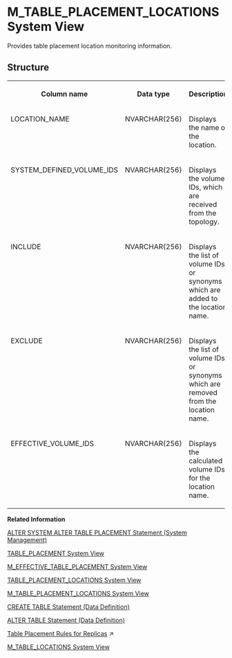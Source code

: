<!-- loio7ecc1cc0e5d34d0dbc646fe26f8fffe5 -->

# M\_TABLE\_PLACEMENT\_LOCATIONS System View

Provides table placement location monitoring information.



## Structure


<table>
<tr>
<th valign="top">

Column name

</th>
<th valign="top">

Data type

</th>
<th valign="top">

Description

</th>
</tr>
<tr>
<td valign="top">

LOCATION\_NAME

</td>
<td valign="top">

NVARCHAR\(256\)

</td>
<td valign="top">

Displays the name of the location.

</td>
</tr>
<tr>
<td valign="top">

SYSTEM\_DEFINED\_VOLUME\_IDS

</td>
<td valign="top">

NVARCHAR\(256\)

</td>
<td valign="top">

Displays the volume IDs, which are received from the topology.

</td>
</tr>
<tr>
<td valign="top">

INCLUDE

</td>
<td valign="top">

NVARCHAR\(256\)

</td>
<td valign="top">

Displays the list of volume IDs or synonyms which are added to the location name.

</td>
</tr>
<tr>
<td valign="top">

EXCLUDE

</td>
<td valign="top">

NVARCHAR\(256\)

</td>
<td valign="top">

Displays the list of volume IDs or synonyms which are removed from the location name.

</td>
</tr>
<tr>
<td valign="top">

EFFECTIVE\_VOLUME\_IDS

</td>
<td valign="top">

NVARCHAR\(256\)

</td>
<td valign="top">

Displays the calculated volume IDs for the location name.

</td>
</tr>
</table>

**Related Information**  


[ALTER SYSTEM ALTER TABLE PLACEMENT Statement \(System Management\)](../../010-SQL-Reference/012-SQL-Statements/alter-system-alter-table-placement-statement-system-management-0715b97.md "Changes table classification and placement settings for table groups.")

[TABLE\_PLACEMENT System View](../021-System-Views/table-placement-system-view-522cc8e.md "Provides table placement information.")

[M\_EFFECTIVE\_TABLE\_PLACEMENT System View](m-effective-table-placement-system-view-f3f74ec.md "Provides information about effective placement of tables.")

[TABLE\_PLACEMENT\_LOCATIONS System View](../021-System-Views/table-placement-locations-system-view-9e74012.md "Provides table placement location information.")

[M\_TABLE\_PLACEMENT\_LOCATIONS System View](m-table-placement-locations-system-view-7ecc1cc.md "Provides table placement location monitoring information.")

[CREATE TABLE Statement \(Data Definition\)](../../010-SQL-Reference/012-SQL-Statements/create-table-statement-data-definition-20d58a5.md "Creates a base or temporary table. See the CREATE VIRTUAL TABLE statement for creating virtual tables.")

[ALTER TABLE Statement \(Data Definition\)](../../010-SQL-Reference/012-SQL-Statements/alter-table-statement-data-definition-20d329a.md "Alters a base or temporary table. See the ALTER VIRTUAL TABLE statement for altering virtual tables.")

[Table Placement Rules for Replicas](https://help.sap.com/viewer/f9c5015e72e04fffa14d7d4f7267d897/2023_4_QRC/en-US/266f9d2a727148f586d7bfb2a0cc4df8.html "The following SQL commands create table placement rules for replica schema, which can be used to create or add replica tables.") :arrow_upper_right:

[M\_TABLE\_LOCATIONS System View](m-table-locations-system-view-20c65d5.md "Provides information about tables and their logical location. Physical locations are shown in M_TABLE_PERSISTENCE_LOCATIONS.")

